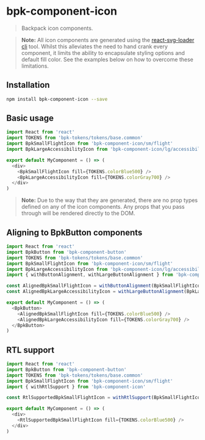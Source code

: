 # bpk-component-icon

> Backpack icon components.

> **Note:** All icon components are generated using the [react-svg-loader cli](https://github.com/boopathi/react-svg-loader#cli) tool.
Whilst this alleviates the need to hand crank every component, it limits the ability to encapsulate styling options and 
default fill color. See the examples below on how to overcome these limitations.  

## Installation

```sh
npm install bpk-component-icon --save
```

## Basic usage

```js
import React from 'react'
import TOKENS from 'bpk-tokens/tokens/base.common'
import BpkSmallFlightIcon from 'bpk-component-icon/sm/flight'
import BpkLargeAccessibilityIcon from 'bpk-component-icon/lg/accessibility'

export default MyComponent = () => (
  <div>
    <BpkSmallFlightIcon fill={TOKENS.colorBlue500} />
    <BpkLargeAccessibilityIcon fill={TOKENS.colorGray700} />
  </div>
)
```

> **Note:** Due to the way that they are generated, there are no prop types defined on any of the icon components. Any 
props that you pass through will be rendered directly to the DOM. 

## Aligning to BpkButton components

```js
import React from 'react'
import BpkButton from 'bpk-component-button'
import TOKENS from 'bpk-tokens/tokens/base.common'
import BpkSmallFlightIcon from 'bpk-component-icon/sm/flight'
import BpkLargeAccessibilityIcon from 'bpk-component-icon/lg/accessibility'
import { withButtonAlignment, withLargeButtonAlignment } from 'bpk-component-icon'

const AlignedBpkSmallFlightIcon = withButtonAlignment(BpkSmallFlightIcon)
const AlignedBpkLargeAccessibilityIcon = withLargeButtonAlignment(BpkLargeAccessibilityIcon)

export default MyComponent = () => (
  <BpkButton>
    <AlignedBpkSmallFlightIcon fill={TOKENS.colorBlue500} />
    <AlignedBpkLargeAccessibilityIcon fill={TOKENS.colorGray700} />
  </BpkButton>
)
```

## RTL support

```js
import React from 'react'
import BpkButton from 'bpk-component-button'
import TOKENS from 'bpk-tokens/tokens/base.common'
import BpkSmallFlightIcon from 'bpk-component-icon/sm/flight'
import { withRtlSupport } from 'bpk-component-icon'

const RtlSupportedBpkSmallFlightIcon = withRtlSupport(BpkSmallFlightIcon)

export default MyComponent = () => (
  <div>
    <RtlSupportedBpkSmallFlightIcon fill={TOKENS.colorBlue500} />
  </div>
)
```
